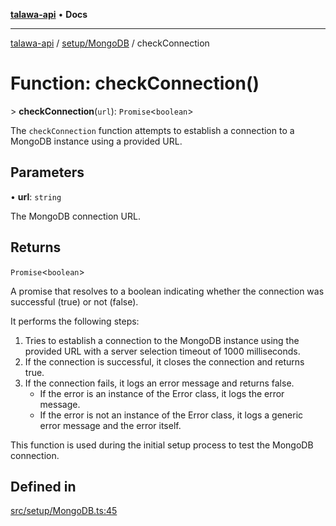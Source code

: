 [**talawa-api**](../../../README.md) • **Docs**

***

[talawa-api](../../../modules.md) / [setup/MongoDB](../README.md) / checkConnection

# Function: checkConnection()

\> **checkConnection**(`url`): `Promise`\<`boolean`\>

The `checkConnection` function attempts to establish a connection to a MongoDB instance using a provided URL.

## Parameters

• **url**: `string`

The MongoDB connection URL.

## Returns

`Promise`\<`boolean`\>

A promise that resolves to a boolean indicating whether the connection was successful (true) or not (false).

It performs the following steps:
1. Tries to establish a connection to the MongoDB instance using the provided URL with a server selection timeout of 1000 milliseconds.
2. If the connection is successful, it closes the connection and returns true.
3. If the connection fails, it logs an error message and returns false.
   - If the error is an instance of the Error class, it logs the error message.
   - If the error is not an instance of the Error class, it logs a generic error message and the error itself.

This function is used during the initial setup process to test the MongoDB connection.

## Defined in

[src/setup/MongoDB.ts:45](https://github.com/PalisadoesFoundation/talawa-api/blob/f9e8275b1ddff2d3edcec79ee3b37c07998f6cc3/src/setup/MongoDB.ts#L45)
